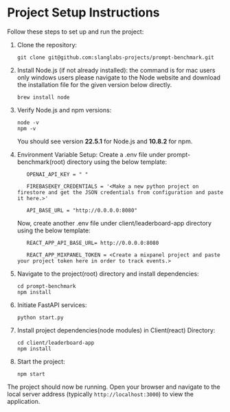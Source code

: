 # Project Setup Instructions

Follow these steps to set up and run the project:

1. Clone the repository:

   ```
   git clone git@github.com:slanglabs-projects/prompt-benchmark.git
   ```
2. Install Node.js (if not already installed): the command is for mac users only windows users please navigate to the Node website and download the installation file for the given version below directly.

   ```
   brew install node
   ```
3. Verify Node.js and npm versions:

   ```
   node -v
   npm -v
   ```

   You should see version **22.5.1** for Node.js and **10.8.2** for npm.
4. Environment Variable Setup:
   Create a .env file under prompt-benchmark(root) directory using the below template:

   ```
      OPENAI_API_KEY = " " 

      FIREBASEKEY_CREDENTIALS = '<Make a new python project on firestore and get the JSON credentials from configuration and paste it here.>'

      API_BASE_URL = "http://0.0.0.0:8080"
   ```

   Now, create another .env file under client/leaderboard-app directory using the below template:

   ```
      REACT_APP_API_BASE_URL= http://0.0.0.0:8080

      REACT_APP_MIXPANEL_TOKEN = <Create a mixpanel project and paste your project token here in order to track events.>
   ```
5. Navigate to the project(root) directory and install dependencies:

   ```
   cd prompt-benchmark
   npm install
   ```
6. Initiate FastAPI services:

   ```
   python start.py
   ```
7. Install project dependencies(node modules) in Client(react) Directory:

   ```
   cd client/leaderboard-app
   npm install
   ```
8. Start the project:

   ```
   npm start
   ```

The project should now be running. Open your browser and navigate to the local server address (typically `http://localhost:3000`) to view the application.
